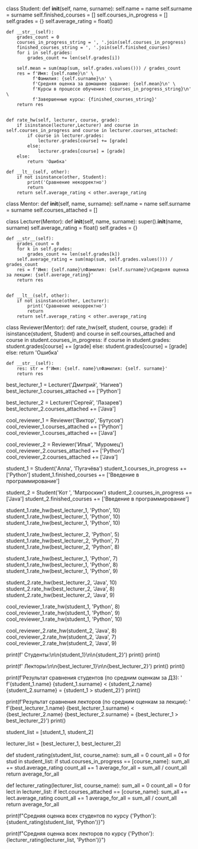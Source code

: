 class Student:
    def __init__(self, name, surname):
        self.name = name
        self.surname = surname
        self.finished_courses = []
        self.courses_in_progress = []
        self.grades = {}
        self.average_rating = float()


    def __str__(self):
        grades_count = 0
        courses_in_progress_string = ', '.join(self.courses_in_progress)
        finished_courses_string = ', '.join(self.finished_courses)
        for i in self.grades:
            grades_count += len(self.grades[i])

        self.mean = sum(map(sum, self.grades.values())) / grades_count
        res = f'Имя: {self.name}\n' \
              f'Фамилия: {self.surname}\n' \
              f'Средняя оценка за домашнее задание: {self.mean}\n' \
              f'Курсы в процессе обучения: {courses_in_progress_string}\n' \
              f'Завершенные курсы: {finished_courses_string}'
        return res


    def rate_hw(self, lecturer, course, grade):
        if isinstance(lecturer,Lecturer) and course in self.courses_in_progress and course in lecturer.courses_attached:
            if course in lecturer.grades:
                lecturer.grades[course] += [grade]
            else:
                lecturer.grades[course] = [grade]
        else:
            return 'Ошибка'

    def __lt__(self, other):
        if not isinstance(other, Student):
            print('Сравнение некорректно')
            return
        return self.average_rating < other.average_rating


class Mentor:
    def __init__(self, name, surname):
        self.name = name
        self.surname = surname
        self.courses_attached = []



class Lecturer(Mentor):
    def __init__(self, name, surname):
        super().__init__(name, surname)
        self.average_rating = float()
        self.grades = {}



    def __str__(self):
        grades_count = 0
        for k in self.grades:
            grades_count += len(self.grades[k])
        self.average_rating = sum(map(sum, self.grades.values())) / grades_count
        res = f'Имя: {self.name}\nФамилия: {self.surname}\nСредняя оценка за лекции: {self.average_rating}'
        return res


    def __lt__(self, other):
        if not isinstance(other, Lecturer):
            print('Сравнение некорректно')
            return
        return self.average_rating < other.average_rating





class Reviewer(Mentor):
    def rate_hw(self, student, course, grade):
        if isinstance(student, Student) and course in self.courses_attached and course in student.courses_in_progress:
            if course in student.grades:
                student.grades[course] += [grade]
            else:
                student.grades[course] = [grade]
        else:
            return 'Ошибка'


    def __str__(self):
        res: str = f'Имя: {self. name}\nФамилия: {self. surname}'
        return res



best_lecturer_1 = Lecturer('Дмитрий', 'Нагиев')
best_lecturer_1.courses_attached += ['Python']

best_lecturer_2 = Lecturer('Сергей', 'Лазарев')
best_lecturer_2.courses_attached += ['Java']


cool_reviewer_1 = Reviewer('Виктор', 'Бутусов')
cool_reviewer_1.courses_attached += ['Python']
cool_reviewer_1.courses_attached += ['Java']

cool_reviewer_2 = Reviewer('Илья', 'Муромец')
cool_reviewer_2.courses_attached += ['Python']
cool_reviewer_2.courses_attached += ['Java']


student_1 = Student('Алла', 'Пугачёва')
student_1.courses_in_progress += ['Python']
student_1.finished_courses += ['Введение в программирование']

student_2 = Student('Кот ', 'Матроскин')
student_2.courses_in_progress += ['Java']
student_2.finished_courses += ['Введение в программирование']


student_1.rate_hw(best_lecturer_1, 'Python', 10)
student_1.rate_hw(best_lecturer_1, 'Python', 10)
student_1.rate_hw(best_lecturer_1, 'Python', 10)

student_1.rate_hw(best_lecturer_2, 'Python', 5)
student_1.rate_hw(best_lecturer_2, 'Python', 7)
student_1.rate_hw(best_lecturer_2, 'Python', 8)

student_1.rate_hw(best_lecturer_1, 'Python', 7)
student_1.rate_hw(best_lecturer_1, 'Python', 8)
student_1.rate_hw(best_lecturer_1, 'Python', 9)

student_2.rate_hw(best_lecturer_2, 'Java', 10)
student_2.rate_hw(best_lecturer_2, 'Java', 8)
student_2.rate_hw(best_lecturer_2, 'Java', 9)


cool_reviewer_1.rate_hw(student_1, 'Python', 8)
cool_reviewer_1.rate_hw(student_1, 'Python', 9)
cool_reviewer_1.rate_hw(student_1, 'Python', 10)

cool_reviewer_2.rate_hw(student_2, 'Java', 8)
cool_reviewer_2.rate_hw(student_2, 'Java', 7)
cool_reviewer_2.rate_hw(student_2, 'Java', 9)


print(f'  Студенты:\n\n{student_1}\n\n{student_2}')
print()
print()


print(f'  Лекторы:\n\n{best_lecturer_1}\n\n{best_lecturer_2}')
print()
print()


print(f'Результат сравнения студентов (по средним оценкам за ДЗ): '
      f'{student_1.name} {student_1.surname} < {student_2.name} {student_2.surname} = {student_1 > student_2}')
print()


print(f'Результат сравнения лекторов (по средним оценкам за лекции): '
      f'{best_lecturer_1.name} {best_lecturer_1.surname} < {best_lecturer_2.name} {best_lecturer_2.surname} = {best_lecturer_1 > best_lecturer_2}')
print()


student_list = [student_1, student_2]

lecturer_list = [best_lecturer_1, best_lecturer_2]


def student_rating(student_list, course_name):
    sum_all = 0
    count_all = 0
    for stud in student_list:
        if stud.courses_in_progress == [course_name]:
            sum_all += stud.average_rating
            count_all += 1
    average_for_all = sum_all / count_all
    return average_for_all


def lecturer_rating(lecturer_list, course_name):
    sum_all = 0
    count_all = 0
    for lect in lecturer_list:
        if lect.courses_attached == [course_name]:
            sum_all += lect.average_rating
            count_all += 1
    average_for_all = sum_all / count_all
    return average_for_all



print(f"Средняя оценка всех студентов по курсу {'Python'}: {student_rating(student_list, 'Python')}")



print(f"Средняя оценка всех лекторов по курсу {'Python'}: {lecturer_rating(lecturer_list, 'Python')}")
